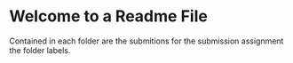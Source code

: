 # Welcome to a Readme File

Contained in each folder are the submitions for the submission assignment the folder labels.
